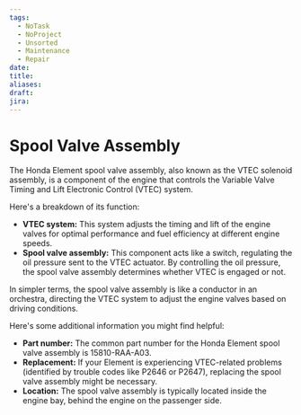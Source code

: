 ```yaml
---
tags:
  - NoTask
  - NoProject
  - Unsorted
  - Maintenance
  - Repair
date: 
title: 
aliases: 
draft: 
jira:
---
```

# Spool Valve Assembly
The Honda Element spool valve assembly, also known as the VTEC solenoid assembly, is a component of the engine that controls the Variable Valve Timing and Lift Electronic Control (VTEC) system.

Here's a breakdown of its function:

* **VTEC system:** This system adjusts the timing and lift of the engine valves for optimal performance and fuel efficiency at different engine speeds.
* **Spool valve assembly:** This component acts like a switch, regulating the oil pressure sent to the VTEC actuator. By controlling the oil pressure, the spool valve assembly determines whether VTEC is engaged or not.

In simpler terms, the spool valve assembly is like a conductor in an orchestra, directing the VTEC system to adjust the engine valves based on driving conditions.

Here's some additional information you might find helpful:

* **Part number:** The common part number for the Honda Element spool valve assembly is 15810-RAA-A03.
* **Replacement:** If your Element is experiencing VTEC-related problems (identified by trouble codes like P2646 or P2647), replacing the spool valve assembly might be necessary.
* **Location:** The spool valve assembly is typically located inside the engine bay, behind the engine on the passenger side.